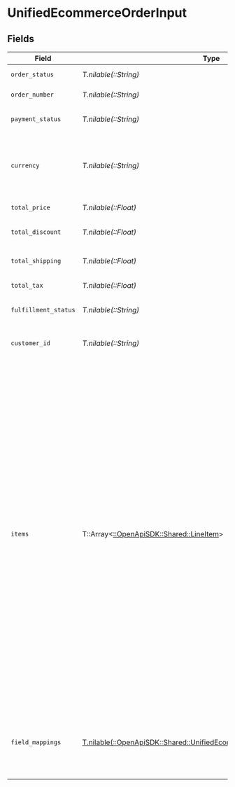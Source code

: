 # UnifiedEcommerceOrderInput


## Fields

| Field                                                                                                                                                                                                                                                                                                                                                                                                                                                                                                                                                 | Type                                                                                                                                                                                                                                                                                                                                                                                                                                                                                                                                                  | Required                                                                                                                                                                                                                                                                                                                                                                                                                                                                                                                                              | Description                                                                                                                                                                                                                                                                                                                                                                                                                                                                                                                                           | Example                                                                                                                                                                                                                                                                                                                                                                                                                                                                                                                                               |
| ----------------------------------------------------------------------------------------------------------------------------------------------------------------------------------------------------------------------------------------------------------------------------------------------------------------------------------------------------------------------------------------------------------------------------------------------------------------------------------------------------------------------------------------------------- | ----------------------------------------------------------------------------------------------------------------------------------------------------------------------------------------------------------------------------------------------------------------------------------------------------------------------------------------------------------------------------------------------------------------------------------------------------------------------------------------------------------------------------------------------------- | ----------------------------------------------------------------------------------------------------------------------------------------------------------------------------------------------------------------------------------------------------------------------------------------------------------------------------------------------------------------------------------------------------------------------------------------------------------------------------------------------------------------------------------------------------- | ----------------------------------------------------------------------------------------------------------------------------------------------------------------------------------------------------------------------------------------------------------------------------------------------------------------------------------------------------------------------------------------------------------------------------------------------------------------------------------------------------------------------------------------------------- | ----------------------------------------------------------------------------------------------------------------------------------------------------------------------------------------------------------------------------------------------------------------------------------------------------------------------------------------------------------------------------------------------------------------------------------------------------------------------------------------------------------------------------------------------------- |
| `order_status`                                                                                                                                                                                                                                                                                                                                                                                                                                                                                                                                        | *T.nilable(::String)*                                                                                                                                                                                                                                                                                                                                                                                                                                                                                                                                 | :heavy_minus_sign:                                                                                                                                                                                                                                                                                                                                                                                                                                                                                                                                    | The status of the order                                                                                                                                                                                                                                                                                                                                                                                                                                                                                                                               | UNSHIPPED                                                                                                                                                                                                                                                                                                                                                                                                                                                                                                                                             |
| `order_number`                                                                                                                                                                                                                                                                                                                                                                                                                                                                                                                                        | *T.nilable(::String)*                                                                                                                                                                                                                                                                                                                                                                                                                                                                                                                                 | :heavy_minus_sign:                                                                                                                                                                                                                                                                                                                                                                                                                                                                                                                                    | The number of the order                                                                                                                                                                                                                                                                                                                                                                                                                                                                                                                               | 19823838833                                                                                                                                                                                                                                                                                                                                                                                                                                                                                                                                           |
| `payment_status`                                                                                                                                                                                                                                                                                                                                                                                                                                                                                                                                      | *T.nilable(::String)*                                                                                                                                                                                                                                                                                                                                                                                                                                                                                                                                 | :heavy_minus_sign:                                                                                                                                                                                                                                                                                                                                                                                                                                                                                                                                    | The payment status of the order                                                                                                                                                                                                                                                                                                                                                                                                                                                                                                                       | SUCCESS                                                                                                                                                                                                                                                                                                                                                                                                                                                                                                                                               |
| `currency`                                                                                                                                                                                                                                                                                                                                                                                                                                                                                                                                            | *T.nilable(::String)*                                                                                                                                                                                                                                                                                                                                                                                                                                                                                                                                 | :heavy_minus_sign:                                                                                                                                                                                                                                                                                                                                                                                                                                                                                                                                    | The currency of the order. Authorized value must be of type CurrencyCode (ISO 4217)                                                                                                                                                                                                                                                                                                                                                                                                                                                                   | AUD                                                                                                                                                                                                                                                                                                                                                                                                                                                                                                                                                   |
| `total_price`                                                                                                                                                                                                                                                                                                                                                                                                                                                                                                                                         | *T.nilable(::Float)*                                                                                                                                                                                                                                                                                                                                                                                                                                                                                                                                  | :heavy_minus_sign:                                                                                                                                                                                                                                                                                                                                                                                                                                                                                                                                    | The total price of the order                                                                                                                                                                                                                                                                                                                                                                                                                                                                                                                          | 300                                                                                                                                                                                                                                                                                                                                                                                                                                                                                                                                                   |
| `total_discount`                                                                                                                                                                                                                                                                                                                                                                                                                                                                                                                                      | *T.nilable(::Float)*                                                                                                                                                                                                                                                                                                                                                                                                                                                                                                                                  | :heavy_minus_sign:                                                                                                                                                                                                                                                                                                                                                                                                                                                                                                                                    | The total discount on the order                                                                                                                                                                                                                                                                                                                                                                                                                                                                                                                       | 10                                                                                                                                                                                                                                                                                                                                                                                                                                                                                                                                                    |
| `total_shipping`                                                                                                                                                                                                                                                                                                                                                                                                                                                                                                                                      | *T.nilable(::Float)*                                                                                                                                                                                                                                                                                                                                                                                                                                                                                                                                  | :heavy_minus_sign:                                                                                                                                                                                                                                                                                                                                                                                                                                                                                                                                    | The total shipping cost of the order                                                                                                                                                                                                                                                                                                                                                                                                                                                                                                                  | 120                                                                                                                                                                                                                                                                                                                                                                                                                                                                                                                                                   |
| `total_tax`                                                                                                                                                                                                                                                                                                                                                                                                                                                                                                                                           | *T.nilable(::Float)*                                                                                                                                                                                                                                                                                                                                                                                                                                                                                                                                  | :heavy_minus_sign:                                                                                                                                                                                                                                                                                                                                                                                                                                                                                                                                    | The total tax on the order                                                                                                                                                                                                                                                                                                                                                                                                                                                                                                                            | 120                                                                                                                                                                                                                                                                                                                                                                                                                                                                                                                                                   |
| `fulfillment_status`                                                                                                                                                                                                                                                                                                                                                                                                                                                                                                                                  | *T.nilable(::String)*                                                                                                                                                                                                                                                                                                                                                                                                                                                                                                                                 | :heavy_minus_sign:                                                                                                                                                                                                                                                                                                                                                                                                                                                                                                                                    | The fulfillment status of the order                                                                                                                                                                                                                                                                                                                                                                                                                                                                                                                   | PENDING                                                                                                                                                                                                                                                                                                                                                                                                                                                                                                                                               |
| `customer_id`                                                                                                                                                                                                                                                                                                                                                                                                                                                                                                                                         | *T.nilable(::String)*                                                                                                                                                                                                                                                                                                                                                                                                                                                                                                                                 | :heavy_minus_sign:                                                                                                                                                                                                                                                                                                                                                                                                                                                                                                                                    | The UUID of the customer associated with the order                                                                                                                                                                                                                                                                                                                                                                                                                                                                                                    | 801f9ede-c698-4e66-a7fc-48d19eebaa4f                                                                                                                                                                                                                                                                                                                                                                                                                                                                                                                  |
| `items`                                                                                                                                                                                                                                                                                                                                                                                                                                                                                                                                               | T::Array<[::OpenApiSDK::Shared::LineItem](../../models/shared/lineitem.md)>                                                                                                                                                                                                                                                                                                                                                                                                                                                                           | :heavy_minus_sign:                                                                                                                                                                                                                                                                                                                                                                                                                                                                                                                                    | The items in the order                                                                                                                                                                                                                                                                                                                                                                                                                                                                                                                                | [<br/>{<br/>"remote_id": "12345",<br/>"product_id": "prod_001",<br/>"variant_id": "var_001",<br/>"sku": "SKU123",<br/>"title": "Sample Product",<br/>"quantity": 2,<br/>"price": "19.99",<br/>"total": "39.98",<br/>"fulfillment_status": "PENDING",<br/>"requires_shipping": true,<br/>"taxable": true,<br/>"weight": 1.5,<br/>"variant_title": "Size M",<br/>"vendor": "Sample Vendor",<br/>"properties": [<br/>{<br/>"name": "Color",<br/>"value": "Red"<br/>}<br/>],<br/>"tax_lines": [<br/>{<br/>"title": "Sales Tax",<br/>"price": "3.00",<br/>"rate": 0.075<br/>}<br/>],<br/>"discount_allocations": [<br/>{<br/>"amount": "5.00",<br/>"discount_application_index": 0<br/>}<br/>]<br/>}<br/>] |
| `field_mappings`                                                                                                                                                                                                                                                                                                                                                                                                                                                                                                                                      | [T.nilable(::OpenApiSDK::Shared::UnifiedEcommerceOrderInputFieldMappings)](../../models/shared/unifiedecommerceorderinputfieldmappings.md)                                                                                                                                                                                                                                                                                                                                                                                                            | :heavy_minus_sign:                                                                                                                                                                                                                                                                                                                                                                                                                                                                                                                                    | The custom field mappings of the object between the remote 3rd party & Panora                                                                                                                                                                                                                                                                                                                                                                                                                                                                         | {<br/>"fav_dish": "broccoli",<br/>"fav_color": "red"<br/>}                                                                                                                                                                                                                                                                                                                                                                                                                                                                                            |